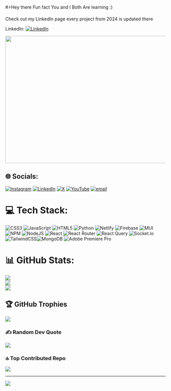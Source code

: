 
#⚡Hey there Fun fact You and I Both Are learning :)

Check out my LinkedIn page every project from 2024 is updated there 

LinkedIn: [![LinkedIn](https://img.shields.io/badge/LinkedIn-%230077B5.svg?logo=linkedin&logoColor=white)](https://linkedin.com/in/shreya-gupta8697)

<a href="https://postimg.cc/ZWHRmrfT">
  <img src="https://i.postimg.cc/cJy8Qhw8/github.png" width="800" height="400"/>
</a>

## 🌐 Socials:
[![Instagram](https://img.shields.io/badge/Instagram-%23E4405F.svg?logo=Instagram&logoColor=white)](https://instagram.com/shreyagupta_94s) [![LinkedIn](https://img.shields.io/badge/LinkedIn-%230077B5.svg?logo=linkedin&logoColor=white)](https://linkedin.com/in/shreya-gupta8697) [![X](https://img.shields.io/badge/X-black.svg?logo=X&logoColor=white)](https://x.com/Shreyag09068957) [![YouTube](https://img.shields.io/badge/YouTube-%23FF0000.svg?logo=YouTube&logoColor=white)](https://youtube.com/@@biglearnbigearn6027) [![email](https://img.shields.io/badge/Email-D14836?logo=gmail&logoColor=white)](mailto:shreyagupta8697@gmail.com) 

# 💻 Tech Stack:
 ![CSS3](https://img.shields.io/badge/css3-%231572B6.svg?style=for-the-badge&logo=css3&logoColor=white) ![JavaScript](https://img.shields.io/badge/javascript-%23323330.svg?style=for-the-badge&logo=javascript&logoColor=%23F7DF1E) ![HTML5](https://img.shields.io/badge/html5-%23E34F26.svg?style=for-the-badge&logo=html5&logoColor=white) ![Python](https://img.shields.io/badge/python-3670A0?style=for-the-badge&logo=python&logoColor=ffdd54) ![Netlify](https://img.shields.io/badge/netlify-%23000000.svg?style=for-the-badge&logo=netlify&logoColor=#00C7B7) ![Firebase](https://img.shields.io/badge/firebase-%23039BE5.svg?style=for-the-badge&logo=firebase) ![MUI](https://img.shields.io/badge/MUI-%230081CB.svg?style=for-the-badge&logo=mui&logoColor=white) ![NPM](https://img.shields.io/badge/NPM-%23CB3837.svg?style=for-the-badge&logo=npm&logoColor=white) ![NodeJS](https://img.shields.io/badge/node.js-6DA55F?style=for-the-badge&logo=node.js&logoColor=white) ![React](https://img.shields.io/badge/react-%2320232a.svg?style=for-the-badge&logo=react&logoColor=%2361DAFB) ![React Router](https://img.shields.io/badge/React_Router-CA4245?style=for-the-badge&logo=react-router&logoColor=white) ![React Query](https://img.shields.io/badge/-React%20Query-FF4154?style=for-the-badge&logo=react%20query&logoColor=white) ![Socket.io](https://img.shields.io/badge/Socket.io-black?style=for-the-badge&logo=socket.io&badgeColor=010101) ![TailwindCSS](https://img.shields.io/badge/tailwindcss-%2338B2AC.svg?style=for-the-badge&logo=tailwind-css&logoColor=white)![MongoDB](https://img.shields.io/badge/MongoDB-%234ea94b.svg?style=for-the-badge&logo=mongodb&logoColor=white) ![Adobe Premiere Pro](https://img.shields.io/badge/Adobe%20Premiere%20Pro-9999FF.svg?style=for-the-badge&logo=Adobe%20Premiere%20Pro&logoColor=white) 

# 📊 GitHub Stats:
![](https://github-readme-stats.vercel.app/api?username=Shreya8697&theme=dark&hide_border=false&include_all_commits=true&count_private=true)<br/>
![](https://github-readme-streak-stats.herokuapp.com/?user=Shreya8697&theme=dark&hide_border=false)<br/>
![](https://github-readme-stats.vercel.app/api/top-langs/?username=Shreya8697&theme=dark&hide_border=false&include_all_commits=true&count_private=true&layout=compact)

## 🏆 GitHub Trophies
![](https://github-profile-trophy.vercel.app/?username=Shreya8697&theme=radical&no-frame=false&no-bg=true&margin-w=4)

### ✍️ Random Dev Quote
![](https://quotes-github-readme.vercel.app/api?type=horizontal&theme=radical)

### 🔝 Top Contributed Repo
![](https://github-contributor-stats.vercel.app/api?username=Shreya8697&limit=5&theme=dark&combine_all_yearly_contributions=true)

---
[![](https://visitcount.itsvg.in/api?id=Shreya8697&icon=0&color=0)](https://visitcount.itsvg.in)

<!-- Proudly created with GPRM ( https://gprm.itsvg.in ) -->
